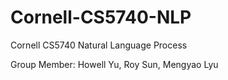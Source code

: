 # Cornell-CS5740-NLP
Cornell CS5740 Natural Language Process 

Group Member: 
Howell Yu, Roy Sun, Mengyao Lyu
